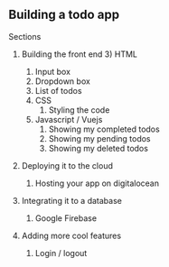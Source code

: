 ## Building a todo app

Sections 
1) Building the front end
   3) HTML 
      1) Input box
      2) Dropdown box
      3) List of todos
   4) CSS
      1) Styling the code
   5) Javascript / Vuejs
      1) Showing my completed todos
      2) Showing my pending todos
      3) Showing my deleted todos

2) Deploying it to the cloud
   1) Hosting your app on digitalocean

3) Integrating it to a database
   1) Google Firebase

4) Adding more cool features 
   1) Login / logout

